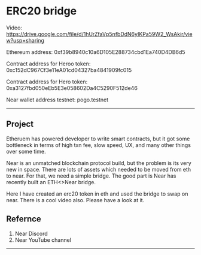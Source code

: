 # ERC20 bridge
Video: https://drive.google.com/file/d/1hUrZfaVp5nfbDdN6yIKPa59W2_WsAkir/view?usp=sharing


Ethereum address: 0xf39b8940c10a6D105E288734cbd1Ea740D4DB6d5

Contract address for Heroo token: 0xc152dC967Cf3e11eA01cd04327ba4841909fc015

Contract address for Hero token: 0xa3127fbd050eEb5E3e058602Da4C5290F512de46

Near wallet address testnet: pogo.testnet




-----------------------------------------------
## Project

Etheruem has powered developer to write smart contracts, but it got some bottleneck in terms of high txn fee, slow speed, UX, and many other things over some time.

Near is an unmatched blockchain protocol build, but the problem is its very new in space. There are lots of assets which needed to be moved from eth to near. For that, we need a simple bridge. The good part is  Near has recently built an ETH<>Near bridge. 

Here I have created an erc20 token in eth and used the bridge to swap on near. There is a cool video also. Please have a look at it.




## Refernce
1. Near Discord
2. Near YouTube channel



-----------------------------------------------








